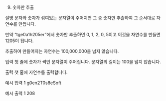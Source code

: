 9. 숫자만 추출

설명
문자와 숫자가 섞여있는 문자열이 주어지면 그 중 숫자만 추출하여 그 순서대로 자연수를 만듭니다.

만약 “tge0a1h205er”에서 숫자만 추출하면 0, 1, 2, 0, 5이고 이것을 자연수를 만들면 1205이 됩니다.

추출하여 만들어지는 자연수는 100,000,000을 넘지 않습니다.


입력
첫 줄에 숫자가 썩인 문자열이 주어집니다. 문자열의 길이는 100을 넘지 않습니다.

출력
첫 줄에 자연수를 출력합니다.


예시 입력 1
g0en2T0s8eSoft

예시 출력 1
208
